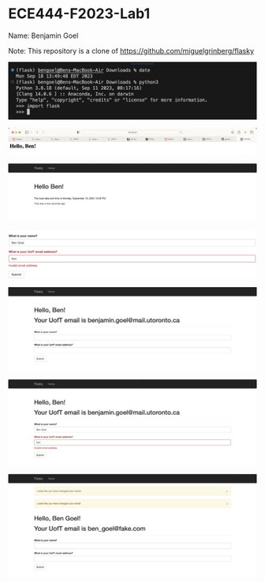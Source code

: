 # ECE444-F2023-Lab1
Name: Benjamin Goel

Note: This repository is a clone of https://github.com/miguelgrinberg/flasky

![screenshot of flask installation](./flask_installation_screenshot.png)

![screenshot of hello username](./hello_username_screenshot.png)

![screenshot of activity 3 submission](./activity_3_screenshot.png)

![screenshot of invalid email handling](./name_email_screenshot.png)

![screenshot of entering first name with UofT email](./first_name_uoft_email.png)

![screenshot of entering first name and last name with invalid email](./first_name_last_name_invalid_email.png)

![screenshot of entering first name and last name with valid email](./first_name_last_name_valid_email.png)

